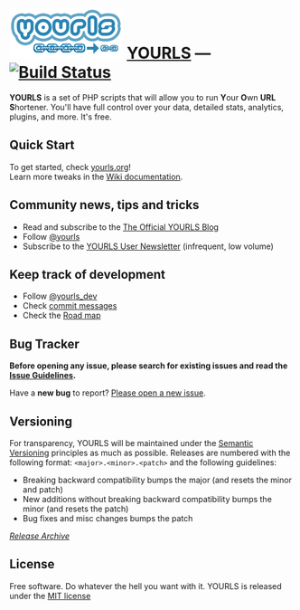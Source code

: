 ![yourls](images/yourls-logo.png)
[YOURLS](http://yourls.org) — [![Build Status](https://travis-ci.org/YOURLS/YOURLS.png?branch=master)](https://travis-ci.org/YOURLS/YOURLS)
========

**YOURLS** is a set of PHP scripts that will allow you to run **Y**our **O**wn **URL** **S**hortener. You'll have full control over your data, detailed stats, analytics, plugins, and more. It's free.


Quick Start
-----------
To get started, check [yourls.org](http://yourls.org)!  
Learn more tweaks in the [Wiki documentation](https://github.com/YOURLS/YOURLS/wiki/).


Community news, tips and tricks
-------------------------------
* Read and subscribe to the [The Official YOURLS Blog](http://blog.yourls.org)
* Follow [@yourls](http://twitter.com/yourls)
* Subscribe to the [YOURLS User Newsletter](http://yourls.org/newsletter) (infrequent, low volume)


Keep track of development
-------------------------
* Follow [@yourls_dev](http://twitter.com/yourls_dev)
* Check [commit messages](https://github.com/YOURLS/YOURLS/commits/master)
* Check the [Road map](https://github.com/YOURLS/YOURLS/wiki/Road-Map)


Bug Tracker
-----------
__Before opening any issue, please search for existing issues and read the [Issue Guidelines](https://github.com/YOURLS/YOURLS/wiki/Bug-Report).__

Have a **new bug** to report? [Please open a new issue](https://github.com/YOURLS/YOURLS/issues/new?title=Issue+title+--+be+DESCRIPTIVE&body=Before%20any%20bug%20report%2C%20check%20you%20are%20using%20the%20LATEST%20release%20or%20the%20development%20branch.%20Make%20sure%20you%20have%20SEARCHED%20closed%20issues%20first.%20Read%20the%20GUIDELINES%20linked%20in%20the%20yellow%20notice%20box%20above.%20Now%20please%20DELETE%20these%20first%20lines.%0A%0A%0A%23%23%23%20Reproducible%20Bug%20Summary%20%0A%0A1.%20This%20is%20the%20first%20step%0A2.%20second%20step%0A3.%20etc...%0A%0AThis%20is%20a%20bug%20because...%0A%0A%0A%23%23%23%20Technical%20details%0A%0A*%20YOURLS%20version%3A%0A*%20PHP%20version%3A%0A*%20Any%20other%20useful%20information%20depending%20on%20context%20%28server%20version%2C%20mysql%20version%2C%20browser%20version%2C%20OS%20version...%29%0A).


Versioning
----------
For transparency, YOURLS will be maintained under the [Semantic Versioning](http://semver.org) principles as much as possible. Releases are numbered with the following format: `<major>.<minor>.<patch>` and the following guidelines:
* Breaking backward compatibility bumps the major (and resets the minor and patch)
* New additions without breaking backward compatibility bumps the minor (and resets the patch)
* Bug fixes and misc changes bumps the patch

*[Release Archive](https://github.com/YOURLS/YOURLS/releases)*


License
-------
Free software. Do whatever the hell you want with it.
YOURLS is released under the [MIT license](LICENSE.md)

